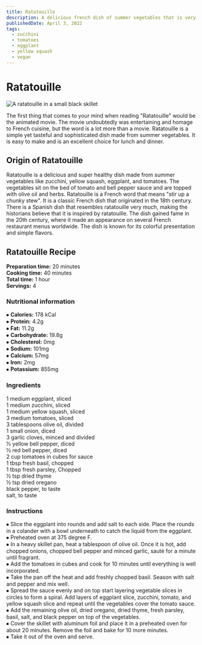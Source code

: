 ```yaml
---
title: Ratatouille
description: A delicious french dish of summer vegetables that is very colorful and healthy.
publishedDate: April 3, 2022
tags:
  - zucchini
  - tomatoes
  - eggplant
  - yellow squash
  - vegan
---
```


# Ratatouille

![A ratatouille in a small black skillet](/ratatouille.jpg "image")

The first thing that comes to your mind when reading "Ratatouille" would be the animated movie. The movie undoubtedly was entertaining and homage to French cuisine, but the word is a lot more than a movie. Ratatouille is a simple yet tasteful and sophisticated dish made from summer vegetables. It is easy to make and is an excellent choice for lunch and dinner.

## Origin of Ratatouille

Ratatouille is a delicious and super healthy dish made from summer vegetables like zucchini, yellow squash, eggplant, and tomatoes. The vegetables sit on the bed of tomato and bell pepper sauce and are topped with olive oil and herbs. Ratatouille is a French word that means "stir up a chunky stew". It is a classic French dish that originated in the 18th century. There is a Spanish dish that resembles ratatouille very much, making the historians believe that it is inspired by ratatouille. The dish gained fame in the 20th century, where it made an appearance on several French restaurant menus worldwide. The dish is known for its colorful presentation and simple flavors. 

## Ratatouille Recipe

**Preparation time:** 20 minutes  
**Cooking time:**  40 minutes  
**Total time:** 1 hour  
**Servings:** 4  

### Nutritional information

⦁	**Calories:** 178 kCal  
⦁	**Protein:** 4.2g  
⦁	**Fat:** 11.2g  
⦁	**Carbohydrate:** 19.8g  
⦁	**Cholesterol:** 0mg  
⦁	**Sodium:** 101mg  
⦁	**Calcium:** 57mg  
⦁	**Iron:** 2mg  
⦁	**Potassium:** 855mg  

### Ingredients

1 medium eggplant, sliced  
1 medium zucchini, sliced  
1 medium yellow squash, sliced  
3 medium tomatoes, sliced  
3 tablespoons olive oil, divided  
1 small onion, diced  
3 garlic cloves, minced and divided  
½ yellow bell pepper, diced  
½ red bell pepper, diced  
2 cup tomatoes in cubes for sauce  
1 tbsp fresh basil, chopped  
1 tbsp fresh parsley, Chopped  
½ tsp dried thyme  
½ tsp dried oregano  
black pepper, to taste  
salt, to taste  

### Instructions

⦁ Slice the eggplant into rounds and add salt to each side. Place the rounds in a colander with a bowl underneath to catch the liquid from the eggplant.  
⦁	Preheated oven at 375 degree F.  
⦁	In a heavy skillet pan, heat a tablespoon of olive oil. Once it is hot, add chopped onions, chopped bell pepper and minced garlic, sauté for a minute until fragrant.  
⦁	Add the tomatoes in cubes and cook for 10 minutes until everything is well incorporated.   
⦁	Take the pan off the heat and add freshly chopped basil. Season with salt and pepper and mix well.  
⦁	Spread the sauce evenly and on top start layering vegetable slices in circles to form a spiral. Add layers of eggplant slice, zucchini, tomato, and yellow squash slice and repeat until the vegetables cover the tomato sauce.   
⦁	Add the remaining olive oil, dried oregano, dried thyme, fresh parsley, basil, salt, and black pepper on top of the vegetables.  
⦁	Cover the skillet with aluminum foil and place it in a preheated oven for about 20 minutes. Remove the foil and bake for 10 more minutes.  
⦁	Take it out of the oven and serve.  

